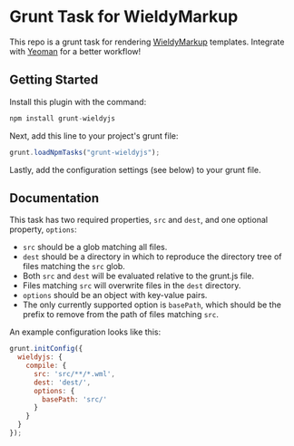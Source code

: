 
# Grunt Task for WieldyMarkup

This repo is a grunt task for rendering [WieldyMarkup](https://github.com/vail130/wieldymarkup-js) templates. Integrate with [Yeoman](http://yeoman.io) for a better workflow!

## Getting Started

Install this plugin with the command:

```js
npm install grunt-wieldyjs
```

Next, add this line to your project's grunt file:

```js
grunt.loadNpmTasks("grunt-wieldyjs");
```

Lastly, add the configuration settings (see below) to your grunt file.

## Documentation

This task has two required properties, `src` and `dest`, and one optional property, `options`:

* `src` should be a glob matching all files.
* `dest` should be a directory in which to reproduce the directory tree of files matching the `src` glob.
* Both `src` and `dest` will be evaluated relative to the grunt.js file.
* Files matching `src` will overwrite files in the `dest` directory.
* `options` should be an object with key-value pairs.
* The only currently supported option is `basePath`, which should be the prefix to remove from the path of files matching `src`.

An example configuration looks like this:

```js
grunt.initConfig({
  wieldyjs: {
    compile: {
      src: 'src/**/*.wml',
      dest: 'dest/',
      options: {
        basePath: 'src/'
      }
    }
  }
});
```
